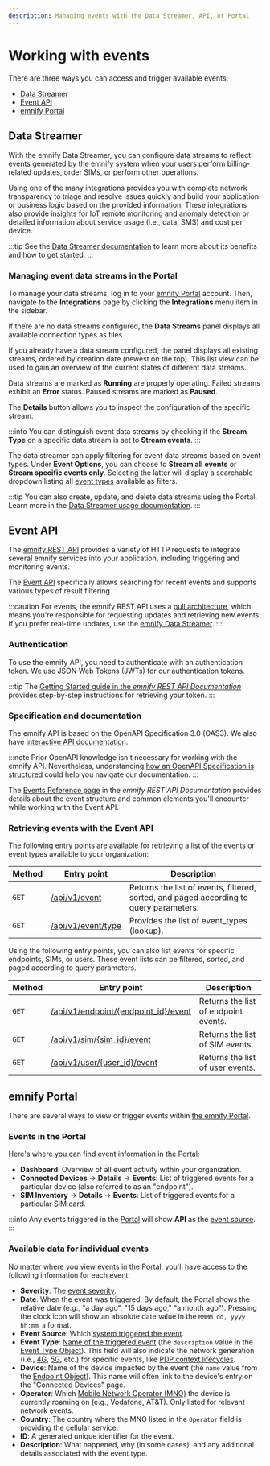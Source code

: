 ```yaml
---
description: Managing events with the Data Streamer, API, or Portal
---
```


# Working with events

There are three ways you can access and trigger available events:

- [Data Streamer](#data-streamer)
- [Event API](#event-api)
- [emnify Portal](#emnify-portal)

## Data Streamer

With the emnify Data Streamer, you can configure data streams to reflect events generated by the emnify system when your users perform billing-related updates, order SIMs, or perform other operations.

Using one of the many integrations provides you with complete network transparency to triage and resolve issues quickly and build your application or business logic based on the provided information.
These integrations also provide insights for IoT remote monitoring and anomaly detection or detailed information about service usage (i.e., data, SMS) and cost per device. 

:::tip
See the [Data Streamer documentation](../data-streamer/getting-started) to learn more about its benefits and how to get started.
:::

### Managing event data streams in the Portal

To manage your data streams, log in to your [emnify Portal](https://portal.emnify.com/) account. 
Then, navigate to the **Integrations** page by clicking the **Integrations** menu item in the sidebar.

If there are no data streams configured, the **Data Streams** panel displays all available connection types as tiles.

<!-- TODO: Add screenshot with updated Portal branding -->

If you already have a data stream configured, the panel displays all existing streams, ordered by creation date (newest on the top). 
This list view can be used to gain an overview of the current states of different data streams. 

Data streams are marked as **Running** are properly operating.
Failed streams exhibit an **Error** status.
Paused streams are marked as **Paused**.

<!-- TODO: Add screenshot with updated Portal branding -->

The **Details** button allows you to inspect the configuration of the specific stream.

:::info
You can distinguish event data streams by checking if the **Stream Type** on a specific data stream is set to **Stream events**. 
:::

The data streamer can apply filtering for event data streams based on event types. 
Under **Event Options**, you can choose to **Stream all events** or **Stream specific events only**. 
Selecting the latter will display a searchable dropdown listing all [event types](event-types) available as filters. 

<!-- TODO: Add screenshot with updated Portal branding -->

:::tip
You can also create, update, and delete data streams using the Portal.
Learn more in the [Data Streamer usage documentation](../data-streamer/usage#data-streamer-in-the-portal).
:::

## Event API

The [emnify REST API](rest-api) provides a variety of HTTP requests to integrate several emnify services into your application, including triggering and monitoring events.

The [Event API](#retrieving-events-with-the-event-api) specifically allows searching for recent events and supports various types of result filtering.

:::caution
For events, the emnify REST API uses a [pull architecture](https://dev.to/anubhavitis/push-vs-pull-api-architecture-1djo), which means you're responsible for requesting updates and retrieving new events. 
If you prefer real-time updates, use the [emnify Data Streamer](#data-streamer).
:::

### Authentication

To use the emnify API, you need to authenticate with an authentication token.
We use JSON Web Tokens (JWTs) for our authentication tokens. 

:::tip
The [Getting Started guide in the *emnify REST API Documentation*](https://cdn.emnify.net/api/doc/getting-started.html) provides step-by-step instructions for retrieving your token.
:::

### Specification and documentation

The emnify API is based on the OpenAPI Specification 3.0 (OAS3). 
We also have [interactive API documentation](https://cdn.emnify.net/api/doc/swagger.html).  

:::note
Prior OpenAPI knowledge isn't necessary for working with the emnify API. 
Nevertheless, understanding [how an OpenAPI Specification is structured](https://oai.github.io/Documentation/specification.html) could help you navigate our documentation.
:::

The [Events Reference page](https://cdn.emnify.net/api/doc/event.html) in the *emnify REST API Documentation* provides details about the event structure and common elements you'll encounter while working with the Event API.

### Retrieving events with the Event API

The following entry points are available for retrieving a list of the events or event types available to your organization: 

| Method   | Entry point     | Description   |
| -------- | --------------- | ------------- |
| `GET`    | [/api/v1/event](https://cdn.emnify.net/api/doc/swagger.html#/Events/GetEvents)  | Returns the list of events, filtered, sorted, and paged according to query parameters. |
| `GET`    | [/api/v1/event/type](https://cdn.emnify.net/api/doc/swagger.html#/Events/EventTypeGet)  | Provides the list of event_types (lookup). |

Using the following entry points, you can also list events for specific endpoints, SIMs, or users. 
These event lists can be filtered, sorted, and paged according to query parameters.

| Method   | Entry point     | Description   |
| -------- | --------------- | ------------- |
| `GET`    | [/api/v1/endpoint/{endpoint_id}/event](https://cdn.emnify.net/api/doc/swagger.html#/Endpoint/EndpointEventsByID)  | Returns the list of endpoint events. |
| `GET`    | [/api/v1/sim/{sim_id}/event](https://cdn.emnify.net/api/doc/swagger.html#/SIM/SimEventPagePerPageSortBySimIdAndQGet)  | Returns the list of SIM events. |
| `GET`    | [/api/v1/user/{user_id}/event](https://cdn.emnify.net/api/doc/swagger.html#/User%20Management/UserEventPagePerPageSortByUserIdAndQGet)  | Returns the list of user events. |

## emnify Portal

There are several ways to view or trigger events within [the emnify Portal](https://portal.emnify.com/). 

### Events in the Portal

Here's where you can find event information in the Portal: 

- **Dashboard**: Overview of all event activity within your organization. 
- **Connected Devices** → **Details** → **Events**: List of triggered events for a particular device (also referred to as an "endpoint").
- **SIM Inventory** → **Details** → **Events**: List of triggered events for a particular SIM card.

:::info
Any events triggered in the [Portal](https://portal.emnify.com/) will show **API** as the [event source](getting-started#event-source).
:::

### Available data for individual events

No matter where you view events in the Portal, you'll have access to the following information for each event:

- **Severity**: The [event severity](getting-started#event-severity).
- **Date**: When the event was triggered. By default, the Portal shows the relative date (e.g., "a day ago", "15 days ago," "a month ago"). Pressing the clock icon will show an absolute date value in the `MMMM dd, yyyy hh:mm a` format.
- **Event Source**: Which [system triggered the event](getting-started#event-source).
- **Event Type**: [Name of the triggered event](event-types) (the `description` value in the [Event Type Object](https://cdn.emnify.net/api/doc/event.html#event-type-object)). This field will also indicate the network generation (i.e., [4G](https://www.emnify.com/iot-glossary/4g), [5G](https://www.emnify.com/iot-glossary/5g), etc.) for specific events, like [PDP context lifecycles](event-types#data-connection-lifecycle).
- **Device**: Name of the device impacted by the event (the `name` value from the [Endpoint Object](https://cdn.emnify.net/api/doc/event.html#endpoint-object)). This name will often link to the device's entry on the "Connected Devices" page.
- **Operator**: Which [Mobile Network Operator (MNO)](https://www.emnify.com/iot-glossary/mno) the device is currently roaming on (e.g., Vodafone, AT&T).
Only listed for relevant network events.
- **Country**: The country where the MNO listed in the `Operator` field is providing the cellular service.
- **ID**: A generated unique identifier for the event.
- **Description**: What happened, why (in some cases), and any additional details associated with the event type.
